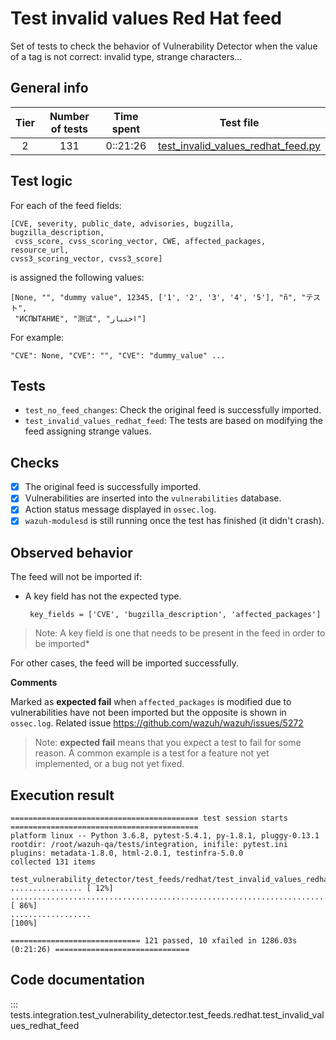 # Test invalid values Red Hat feed

Set of tests to check the behavior of Vulnerability Detector when the value of a tag is not correct: invalid type,
strange characters...

## General info

|Tier | Number of tests | Time spent| Test file |
|:--:|:--:|:--:|:--:|
| 2 | 131 | 0::21:26 | [test_invalid_values_redhat_feed.py](../../../test_feeds/redhat/test_invalid_values_redhat_feed.py)|

## Test logic

For each of the feed fields:

```
[CVE, severity, public_date, advisories, bugzilla, bugzilla_description,
 cvss_score, cvss_scoring_vector, CWE, affected_packages, resource_url,
cvss3_scoring_vector, cvss3_score]
```

is assigned the following values:

```
[None, "", "dummy value", 12345, ['1', '2', '3', '4', '5'], "ñ", "テスト",
 "ИСПЫТАНИЕ", "测试", "اختبار"]
```

For example:

```
"CVE": None, "CVE": "", "CVE": "dummy_value" ...
```

## Tests

- `test_no_feed_changes`: Check the original feed is successfully imported.
- `test_invalid_values_redhat_feed`: The tests are based on modifying the feed assigning strange values.

## Checks

- [x] The original feed is successfully imported.
- [x] Vulnerabilities are inserted into the `vulnerabilities` database.
- [x] Action status message displayed in `ossec.log`.
- [x] `wazuh-modulesd` is still running once the test has finished (it didn't crash).

## Observed behavior

The feed will not be imported if:

- A key field has not the expected type.

  ```
   key_fields = ['CVE', 'bugzilla_description', 'affected_packages']
  ```

> Note: A key field is one that needs to be present in the feed in order to be imported*

For other cases, the feed will be imported successfully.

**Comments**

Marked as **expected fail** when `affected_packages` is modified due to vulnerabilities have not been imported but the
opposite is shown in `ossec.log`. Related issue https://github.com/wazuh/wazuh/issues/5272

> Note: **expected fail** means that you expect a test to fail for some reason. A common example is a test for a feature
not yet implemented, or a bug not yet fixed.

## Execution result

```
========================================== test session starts ==========================================
platform linux -- Python 3.6.8, pytest-5.4.1, py-1.8.1, pluggy-0.13.1
rootdir: /root/wazuh-qa/tests/integration, inifile: pytest.ini
plugins: metadata-1.8.0, html-2.0.1, testinfra-5.0.0
collected 131 items

test_vulnerability_detector/test_feeds/redhat/test_invalid_values_redhat_feed.py ................ [ 12%]
...........................................................................xxxxxxxxxx............ [ 86%]
..................                                                                                [100%]

============================= 121 passed, 10 xfailed in 1286.03s (0:21:26) ==============================
```


## Code documentation

::: tests.integration.test_vulnerability_detector.test_feeds.redhat.test_invalid_values_redhat_feed
